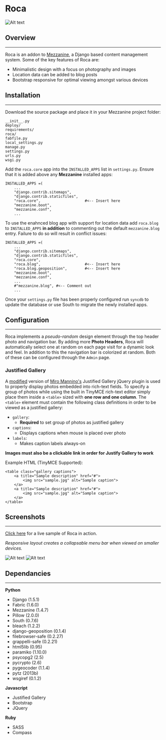 # Roca #

![Alt text](preview/full.jpg "Full view")

  
## Overview
-----------
Roca is an addon to [Mezzanine](https://github.com/stephenmcd/mezzanine), a
Django based content management system.  Some of the key features of Roca are:

* Minimalistic design with a focus on photography and images
* Location data can be added to blog posts
* Bootstrap responsive for optimal viewing amongst various devices

## Installation
----------------

Download the source package and place it in your Mezzanine project folder:

    __init__.py
    deploy/
    requirements/
    roca/
    fabfile.py
    local_settings.py
    manage.py
    settings.py
    urls.py
    wsgi.py

Add the `roca.core` app into the `INSTALLED_APPS` list in `settings.py`.  Ensure
that it is added above any **Mezzanine** installed apps:

	INSTALLED_APPS =(
		...
    	"django.contrib.sitemaps",
    	"django.contrib.staticfiles",
    	"roca.core",  					#<-- Insert here
    	"mezzanine.boot",
    	"mezzanine.conf",
    	...

To use the enahnced blog app with support for location data add `roca.blog`
to `INSTALLED_APPS` **in addition** to commenting out the default
`mezzanine.blog` entry.  Failure to do so will result in conflict issues:

	INSTALLED_APPS =(
		...
    	"django.contrib.sitemaps",
    	"django.contrib.staticfiles",
    	"roca.core",
    	"roca.blog", 					#<-- Insert here
 	   	"roca.blog.geoposition", 		#<-- Insert here
    	"mezzanine.boot",
    	"mezzanine.conf",    	
    	...
    	#"mezzanine.blog", #<-- Comment out
    	...

Once your `settings.py` file has been properly configured run `syncdb` to
update the database or use South to migrate the newly installed apps. 

## Configuration
----------------

Roca implements a *pseudo-random* design element through the top header photo
and navigation bar. By adding more **Photo Headers**, Roca will automatically 
select one at random on each page visit for a dynamic look and feel.  In 
addition to this the navigation bar is colorized at random. Both of these can
be configured through the `Admin` page.

### Justified Gallery

A [modified](https://github.com/jasonwooong/Justified-Gallery) version of 
[Miro Mannino's](https://github.com/miromannino) Justified Gallery jQuery 
plugin is used to properly display photos embedded into rich-text fields. To
specify a group of photos while using the built in TinyMCE rich-text editor
simply place them inside a `<table>` sized with **one row and one column**.
The `<table>` element must contain the following class definitions in order
to be viewed as a justified gallery:  

* `gallery`:
	* **Required** to set group of photos as justified gallery
* `captions`:
	* Displays captions when mouse is placed over photo
* `labels`:
	* Makes caption labels always-on

**Images must also be a clickable link in order for Justify Gallery to work**

Example HTML (TinyMCE Supported):

	<table class="gallery captions">
		<a title="Sample description" href="#">
			<img src="sample.jpg" alt="Sample caption">
		</a>
		<a title="Sample description" href="#">
			<img src="sample.jpg" alt="Sample caption">
		</a>
	</table>

## Screenshots
--------------

[Click here](http://blog.jtwong.com) for a live sample of Roca in action.

*Responsive layout creates a collapsable menu bar when viewed on smaller
devices.*

![Alt text](preview/collapsed.jpg) ![Alt text](preview/expanded.jpg)
   

## Dependancies
---------------

**Python**

* Django (1.5.1)
* Fabric (1.6.0)
* Mezzanine (1.4.7)
* Pillow (2.0.0)
* South (0.7.6)
* bleach (1.2.2)
* django-geoposition (0.1.4)
* filebrowser-safe (0.2.27)
* grappelli-safe (0.2.21)
* html5lib (0.95)
* paramiko (1.10.0)
* psycopg2 (2.5)
* pycrypto (2.6)
* pygeocoder (1.1.4)
* pytz (2013b)
* wsgiref (0.1.2)

**Javascript**

* Justified Gallery
* Bootstrap
* JQuery

**Ruby**

* SASS
* Compass

